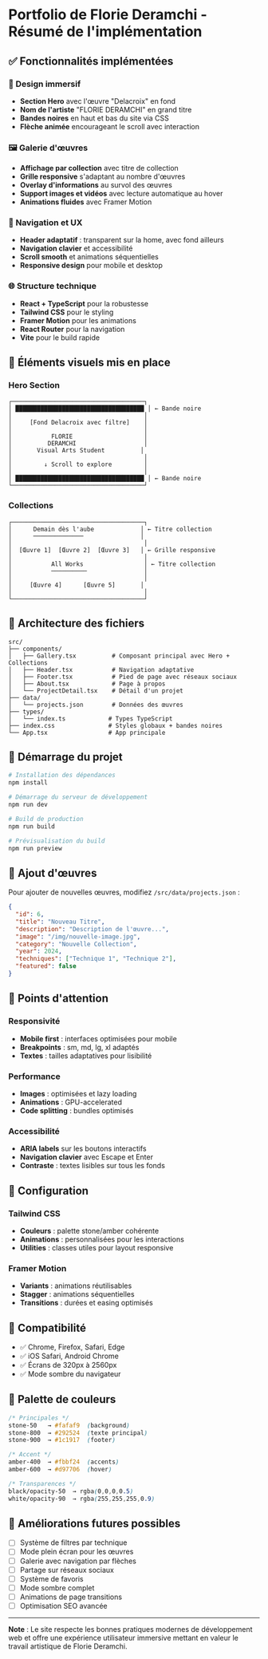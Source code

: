 # Portfolio de Florie Deramchi - Résumé de l'implémentation

## ✅ Fonctionnalités implémentées

### 🎨 Design immersif
- **Section Hero** avec l'œuvre "Delacroix" en fond
- **Nom de l'artiste** "FLORIE DERAMCHI" en grand titre
- **Bandes noires** en haut et bas du site via CSS
- **Flèche animée** encourageant le scroll avec interaction

### 🖼️ Galerie d'œuvres
- **Affichage par collection** avec titre de collection
- **Grille responsive** s'adaptant au nombre d'œuvres
- **Overlay d'informations** au survol des œuvres
- **Support images et vidéos** avec lecture automatique au hover
- **Animations fluides** avec Framer Motion

### 🎯 Navigation et UX
- **Header adaptatif** : transparent sur la home, avec fond ailleurs
- **Navigation clavier** et accessibilité
- **Scroll smooth** et animations séquentielles
- **Responsive design** pour mobile et desktop

### 🌐 Structure technique
- **React + TypeScript** pour la robustesse
- **Tailwind CSS** pour le styling
- **Framer Motion** pour les animations
- **React Router** pour la navigation
- **Vite** pour le build rapide

## 🎨 Éléments visuels mis en place

### Hero Section
```
┌─────────────────────────────────────┐
│ ████████████████████████████████████ │ ← Bande noire
│                                     │
│     [Fond Delacroix avec filtre]    │
│                                     │
│           FLORIE                    │
│          DERAMCHI                   │
│       Visual Arts Student          │
│                                     │
│         ↓ Scroll to explore         │
│                                     │
│ ████████████████████████████████████ │ ← Bande noire
└─────────────────────────────────────┘
```

### Collections
```
┌─────────────────────────────────────┐
│      Demain dès l'aube             │ ← Titre collection
│      ──────────────                │
│                                     │
│  [Œuvre 1]  [Œuvre 2]  [Œuvre 3]   │ ← Grille responsive
│                                     │
│           All Works                 │ ← Titre collection
│           ──────────                │
│                                     │
│     [Œuvre 4]      [Œuvre 5]       │
│                                     │
└─────────────────────────────────────┘
```

## 📁 Architecture des fichiers

```
src/
├── components/
│   ├── Gallery.tsx          # Composant principal avec Hero + Collections
│   ├── Header.tsx           # Navigation adaptative
│   ├── Footer.tsx           # Pied de page avec réseaux sociaux
│   ├── About.tsx            # Page à propos
│   └── ProjectDetail.tsx    # Détail d'un projet
├── data/
│   └── projects.json        # Données des œuvres
├── types/
│   └── index.ts            # Types TypeScript
├── index.css               # Styles globaux + bandes noires
└── App.tsx                 # App principale
```

## 🚀 Démarrage du projet

```bash
# Installation des dépendances
npm install

# Démarrage du serveur de développement
npm run dev

# Build de production
npm run build

# Prévisualisation du build
npm run preview
```

## 🔄 Ajout d'œuvres

Pour ajouter de nouvelles œuvres, modifiez `/src/data/projects.json` :

```json
{
  "id": 6,
  "title": "Nouveau Titre",
  "description": "Description de l'œuvre...",
  "image": "/img/nouvelle-image.jpg",
  "category": "Nouvelle Collection",
  "year": 2024,
  "techniques": ["Technique 1", "Technique 2"],
  "featured": false
}
```

## 🎯 Points d'attention

### Responsivité
- **Mobile first** : interfaces optimisées pour mobile
- **Breakpoints** : sm, md, lg, xl adaptés
- **Textes** : tailles adaptatives pour lisibilité

### Performance
- **Images** : optimisées et lazy loading
- **Animations** : GPU-accelerated
- **Code splitting** : bundles optimisés

### Accessibilité
- **ARIA labels** sur les boutons interactifs
- **Navigation clavier** avec Escape et Enter
- **Contraste** : textes lisibles sur tous les fonds

## 🔧 Configuration

### Tailwind CSS
- **Couleurs** : palette stone/amber cohérente
- **Animations** : personnalisées pour les interactions
- **Utilities** : classes utiles pour layout responsive

### Framer Motion
- **Variants** : animations réutilisables
- **Stagger** : animations séquentielles
- **Transitions** : durées et easing optimisés

## 📱 Compatibilité

- ✅ Chrome, Firefox, Safari, Edge
- ✅ iOS Safari, Android Chrome
- ✅ Écrans de 320px à 2560px
- ✅ Mode sombre du navigateur

## 🎨 Palette de couleurs

```css
/* Principales */
stone-50   → #fafaf9  (background)
stone-800  → #292524  (texte principal)
stone-900  → #1c1917  (footer)

/* Accent */
amber-400  → #fbbf24  (accents)
amber-600  → #d97706  (hover)

/* Transparences */
black/opacity-50  → rgba(0,0,0,0.5)
white/opacity-90  → rgba(255,255,255,0.9)
```

## 🔮 Améliorations futures possibles

- [ ] Système de filtres par technique
- [ ] Mode plein écran pour les œuvres
- [ ] Galerie avec navigation par flèches
- [ ] Partage sur réseaux sociaux
- [ ] Système de favoris
- [ ] Mode sombre complet
- [ ] Animations de page transitions
- [ ] Optimisation SEO avancée

---

**Note** : Le site respecte les bonnes pratiques modernes de développement web et offre une expérience utilisateur immersive mettant en valeur le travail artistique de Florie Deramchi.

